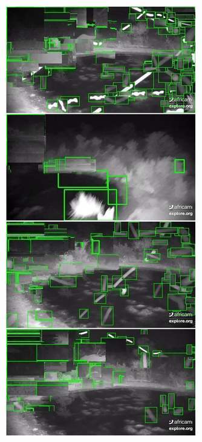 ![20200708-231940-234945](in/20200708/20200708-231940-234945_0_.jpg)
![20200708-234950-000000](in/20200708/20200708-234950-000000_0_.jpg)
![20200709-000005-003010](in/20200709/20200709-000005-003010_0_.jpg)
![20200709-003015-010020](in/20200709/20200709-003015-010020_0_.jpg)
